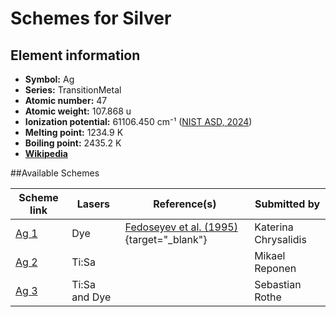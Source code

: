 # Schemes for Silver

## Element information

- **Symbol:** Ag
- **Series:** TransitionMetal
- **Atomic number:** 47
- **Atomic weight:** 107.868 u
- **Ionization potential:**  61106.450 cm⁻¹ ([NIST ASD, 2024](https://www.nist.gov/pml/atomic-spectra-database))
- **Melting point:** 1234.9 K
- **Boiling point:** 2435.2 K
- [**Wikipedia**](https://en.wikipedia.org/wiki/Silver)

##Available Schemes

|       Scheme link       |    Lasers     |                                  Reference(s)                                  |     Submitted by     |
| ----------------------- | ------------- | ------------------------------------------------------------------------------ | -------------------- |
| [Ag 1](../ag/ag-001.md) | Dye           | [Fedoseyev et al. (1995)](https://doi.org/10.1007/BF01297718){target="_blank"} | Katerina Chrysalidis |
| [Ag 2](../ag/ag-002.md) | Ti:Sa         |                                                                                | Mikael Reponen       |
| [Ag 3](../ag/ag-003.md) | Ti:Sa and Dye |                                                                                | Sebastian Rothe      |
